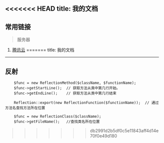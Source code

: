 <<<<<<< HEAD
title: 我的文档
---

## 常用链接

> 服务器
1. [腾讯云](https://cloud.tencent.com/)
=======
title: 我的文档
---

## 反射

```
	$func = new ReflectionMethod($className, $functionName);
	$func->getStartLine();	// 获取方法从类中第几行开始。
	$func->getEndLine();	// 获取方法从类中第几行结束
	
	Reflection::export(new ReflectionFunction($functionName));	// 通过方法名查找方法所在位置
	
	$func = new ReflectionClass($className);
	$func->getFileName();	//查找类名所在位置
```
>>>>>>> db2991d2b5df0c5e11843aff4d14e70f0e49d180
